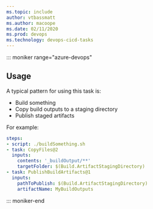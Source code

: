 ```yaml
---
ms.topic: include
author: vtbassmatt
ms.author: macoope
ms.date: 02/11/2020
ms.prod: devops
ms.technology: devops-cicd-tasks
---
```


::: moniker range="azure-devops"
## Usage

A typical pattern for using this task is:
- Build something
- Copy build outputs to a staging directory
- Publish staged artifacts

For example:

```yaml
steps:
- script: ./buildSomething.sh
- task: CopyFiles@2
  inputs:
    contents: '_buildOutput/**'
    targetFolder: $(Build.ArtifactStagingDirectory)
- task: PublishBuildArtifacts@1
  inputs:
    pathToPublish: $(Build.ArtifactStagingDirectory)
    artifactName: MyBuildOutputs
```
::: moniker-end